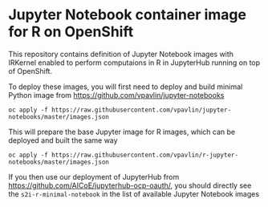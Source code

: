# Jupyter Notebook container image for R on OpenShift

This repository contains definition of Jupyter Notebook images with IRKernel enabled to perform computaions in R in JupyterHub running on top of OpenShift.

To deploy these images, you will first need to deploy and build minimal Python image from https://github.com/vpavlin/jupyter-notebooks

```
oc apply -f https://raw.githubusercontent.com/vpavlin/jupyter-notebooks/master/images.json
```

This will prepare the base Jupyter image for R images, which can be deployed and built the same way

```
oc apply -f https://raw.githubusercontent.com/vpavlin/r-jupyter-notebooks/master/images.json
```

If you then use our deployment of JupyterHub from https://github.com/AICoE/jupyterhub-ocp-oauth/, you should directly see the `s2i-r-minimal-notebook` in the list of available Jupyter Notebook images